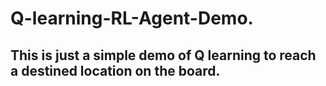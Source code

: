 # Q-learning-RL-Agent-Demo.
## This is just a simple demo of Q learning to reach a destined location on the board.
